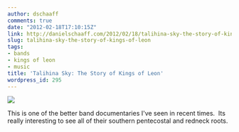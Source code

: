 ```yaml
---
author: dschaaff
comments: true
date: "2012-02-18T17:10:15Z"
link: http://danielschaaff.com/2012/02/18/talihina-sky-the-story-of-kings-of-leon/
slug: talihina-sky-the-story-of-kings-of-leon
tags:
- bands
- kings of leon
- music
title: 'Talihina Sky: The Story of Kings of Leon'
wordpress_id: 295
---
```


![](http://cf1.imgobject.com/backdrops/9f9/4e5ca55d7b9aa1590a0009f9/talihina-sky-the-story-of-kings-of-leon-w1280.jpg)




This is one of the better band documentaries I've seen in recent times.  Its really interesting to see all of their southern pentecostal and redneck roots.
